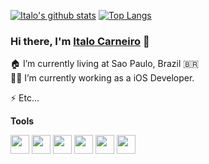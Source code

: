 

[![Italo's github stats](https://github-readme-stats.vercel.app/api?username=ItaloCarneir0&show_icons=true&theme=radical)](https://github.com/ItaloCarneir0)
[![Top Langs](https://github-readme-stats.vercel.app/api/top-langs/?username=ItaloCarneir0&langs_count=8&&theme=radical)](https://github.com/ItaloCarneir0)

### Hi there, I'm [Italo Carneiro](https://github.com/ItaloCarneir0) 👋

🏠 I’m currently living at Sao Paulo, Brazil 🇧🇷 <br/>
👨‍💻 I’m currently working as a iOS Developer.<br/>

⚡ Etc...

**Tools**

<code><img height="30" src="https://img.shields.io/badge/iOS-000000?style=for-the-badge&logo=ios&logoColor=white"></code>
<code><img height="30" src="https://img.shields.io/badge/Android-3DDC84?style=for-the-badge&logo=android&logoColor=white"></code>
<code><img height="30" src="https://img.shields.io/badge/Flutter-02569B?style=for-the-badge&logo=flutter&logoColor=white"></code>
<code><img height="30" src="https://img.shields.io/badge/Kotlin-0095D5?&style=for-the-badge&logo=kotlin&logoColor=white"></code>
<code><img height="30" src="https://img.shields.io/badge/Java-ED8B00?style=for-the-badge&logo=java&logoColor=white"></code>
<code><img height="30" src="https://img.shields.io/badge/Swift-FA7343?style=for-the-badge&logo=swift&logoColor=white"></code>




